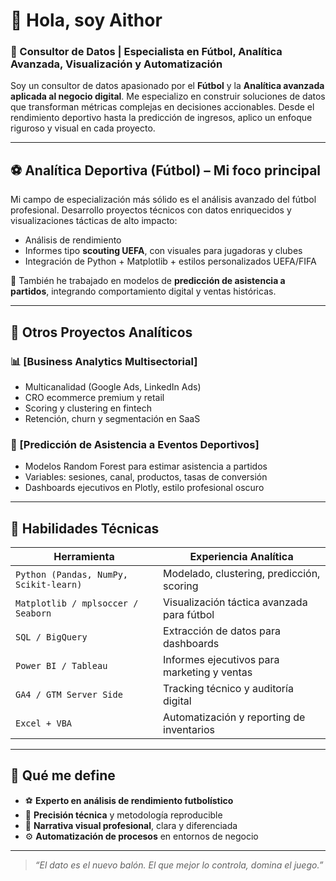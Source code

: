 # 👋 Hola, soy Aithor

### 🎯 Consultor de Datos | Especialista en Fútbol, Analítica Avanzada, Visualización y Automatización

Soy un consultor de datos apasionado por el **Fútbol** y la **Analítica avanzada aplicada al negocio digital**. 
Me especializo en construir soluciones de datos que transforman métricas complejas en decisiones accionables. 
Desde el rendimiento deportivo hasta la predicción de ingresos, aplico un enfoque riguroso y visual en cada proyecto.

---

## ⚽ Analítica Deportiva (Fútbol) – Mi foco principal

Mi campo de especialización más sólido es el análisis avanzado del fútbol profesional. 
Desarrollo proyectos técnicos con datos enriquecidos y visualizaciones tácticas de alto impacto:

- Análisis de rendimiento
- Informes tipo **scouting UEFA**, con visuales para jugadoras y clubes
- Integración de Python + Matplotlib + estilos personalizados UEFA/FIFA

🧠 También he trabajado en modelos de **predicción de asistencia a partidos**, integrando comportamiento digital y ventas históricas.

---

## 🧠 Otros Proyectos Analíticos

### 📊 [Business Analytics Multisectorial]

- Multicanalidad (Google Ads, LinkedIn Ads)
- CRO ecommerce premium y retail
- Scoring y clustering en fintech
- Retención, churn y segmentación en SaaS

### 🧠 [Predicción de Asistencia a Eventos Deportivos]

- Modelos Random Forest para estimar asistencia a partidos
- Variables: sesiones, canal, productos, tasas de conversión
- Dashboards ejecutivos en Plotly, estilo profesional oscuro

---

## 🔧 Habilidades Técnicas

| Herramienta        | Experiencia Analítica                            |
|--------------------|--------------------------------------------------|
| `Python (Pandas, NumPy, Scikit-learn)` | Modelado, clustering, predicción, scoring  |
| `Matplotlib / mplsoccer / Seaborn` | Visualización táctica avanzada para fútbol |
| `SQL / BigQuery`   | Extracción de datos para dashboards               |
| `Power BI / Tableau` | Informes ejecutivos para marketing y ventas    |
| `GA4 / GTM Server Side` | Tracking técnico y auditoría digital         |
| `Excel + VBA`      | Automatización y reporting de inventarios        |

---

## 📌 Qué me define

- ⚽ **Experto en análisis de rendimiento futbolístico**
- 🎯 **Precisión técnica** y metodología reproducible
- 🧠 **Narrativa visual profesional**, clara y diferenciada
- ⚙️ **Automatización de procesos** en entornos de negocio

---

> _“El dato es el nuevo balón. El que mejor lo controla, domina el juego.”_


